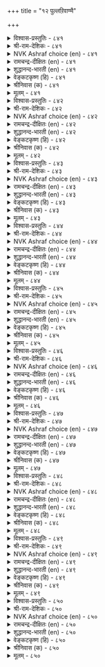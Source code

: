 +++
title = "१२ पुल्लऱिवाण्मै"

+++

<details><summary>विश्वास-प्रस्तुतिः - ८४१</summary>

अऱिविऩ्मै इऩ्मैयुळ् इऩ्मै पिऱिदिऩ्मै  
इऩ्मैया वैया तुलगु। ८४१  
</details>

<details><summary>श्री-राम-देशिकः - ८४१</summary>

अधिकारः ८५. अल्पज्ञत्वम्  
विद्यमानेष्वभावेषु ज्ञानाभावो व्यथाकरः ।  
अन्याभावान् वेत्ति लोको णाभावत्वेन् सर्वदा ॥ ८४१॥
</details>

<details><summary>NVK Ashraf choice (en) - ८४१</summary>

०८४१  
The lack of lacks is the lack of knowledge.  
Other lacks are not deemed such by the world.  
(P.S. Sundaram)  
</details>

<details><summary>रामचन्द्र-दीक्षितः (en) - ८४१</summary>

841 aṟiviṉmai iṉmaiyuḷ iṉmai piṟitiṉmai  
iṉmaiyā vaiyātu ulaku.

841\. Of all forms of poverty, poverty of intellect is the most serious; other forms of poverty are not regarded serious by the world.  
</details>

<details><summary>शुद्धानन्द-भारती (en) - ८४१</summary>

1\. அறிவின்மை இன்மையுள் இன்மை பிறிதின்மை  
இன்மையா வையாது உலகு.  
Want of wisdom is want of wants  
Want of aught else the world nev'r counts.        841  
</details>

<details><summary>वेङ्कटकृष्ण (हि) - ८४१</summary>

841
सबसे बुरा अभाव है, सद्बुद्धि का अभाव ।  
दुनिया अन्य अभाव को, नहिं मानती अभाव ॥
</details>

<details><summary>श्रीनिवास (क) - ८४१</summary>

841. अरिवुगेडितनवु दारिद्र्यदॊळगे अति क्रूरवादुदु; मत्तितर सिरि मॊदलादवुगळ दारिद्र्यवन्नु लोकवु (अष्टागि) गणनॆगॆ तॆगॆदुकॊळ्ळुवुदिल्ल.

</details>

<details><summary>मूलम् - ८४१</summary>

अऱिविऩ्मै इऩ्मैयुळ् इऩ्मै पिऱिदिऩ्मै  
इऩ्मैया वैया तुलगु। ८४१  
</details>

<details><summary>विश्वास-प्रस्तुतिः - ८४२</summary>

अऱिविलाऩ् नॆञ्जुवन्दु ईदल् पिऱिदियादुम्  
इल्लै पॆऱुवाऩ् तवम्। ८४२  
</details>

<details><summary>श्री-राम-देशिकः - ८४२</summary>

अल्पज्ञ्ः प्रीतिसंयुक्तो धनमर्पयनीति यत् ।  
न तत्रान्यत् कारणं स्याद् गृहीतुः पुण्यमन्तरा ॥ ८४२॥
</details>

<details><summary>NVK Ashraf choice (en) - ८४२</summary>

०८४२  
Should a fool gift a thing heartily, it is nothing but  
Due to the penance of the recipient. *  
(S. Maharajan)  
</details>

<details><summary>रामचन्द्र-दीक्षितः (en) - ८४२</summary>

842 aṟivilāṉ neñcuvantu ītal piṟituyātum  
illai peṟuvāṉ tavam.

842\. If a fool makes a gift with pleasure, it is due to the recipient’s luck.  
</details>

<details><summary>शुद्धानन्द-भारती (en) - ८४२</summary>

2\. அறிவிலான் நெஞ்சுவந்து ஈதல் பிறிதுயாதும்  
இல்லை பெறுவான் தவம்.  
When fool bestows with glee a gift  
It comes but by getter's merit.        842  
</details>

<details><summary>वेङ्कटकृष्ण (हि) - ८४२</summary>

842
बुद्धिहीन नर हृदय से, करता है यदि दान ।  
प्रातिग्राही का सुकृत वह, और नहीं कुछ जान ॥
</details>

<details><summary>श्रीनिवास (क) - ८४२</summary>

842. अरिवुगेडियु मनःपूर्वकवागि ऒन्दु वस्तुवन्नु यारिगादरू कॊट्टरॆ, अदु अवन ऒळ्ळॆय गुणवन्नु सारुवुदक्किन्त पडॆयुववन सत्कर्मवन्नु सारुवुदु.

</details>

<details><summary>मूलम् - ८४२</summary>

अऱिविलाऩ् नॆञ्जुवन्दु ईदल् पिऱिदियादुम्  
इल्लै पॆऱुवाऩ् तवम्। ८४२  
</details>

<details><summary>विश्वास-प्रस्तुतिः - ८४३</summary>

अऱिविलार् तान्दम्मैप् पीऴिक्कुम् पीऴै  
सॆऱुवार्क्कुम् सॆय्दल् अरिदु। ८४३  
</details>

<details><summary>श्री-राम-देशिकः - ८४३</summary>

यावान् खेदः शत्रुवर्गैरुत्पद्येत ततोऽधिकम् ।  
प्राप्नुयुः खेदमल्पज्ञाः स्वीयाज्ञानबलात् स्वयम् ॥ ८४३॥
</details>

<details><summary>NVK Ashraf choice (en) - ८४३</summary>

०८४३  
The harm fools do to themselves  
Is beyond anything their foes do to them.  
(P.S. Sundaram)  
</details>

<details><summary>रामचन्द्र-दीक्षितः (en) - ८४३</summary>

843 aṟivilār tāmtammaip pīḻikkum pīḻai  
ceṟuvārkkum ceytal aritu.

843\. The unwise inflict upon themselves more harm than the enemies can think of.  
</details>

<details><summary>शुद्धानन्द-भारती (en) - ८४३</summary>

3\. அறிவிலார் தாம்தம்மைப் பீழிக்கும் பீழை  
செறுவார்க்கும் செய்தல் அரிது.  
The self-torments of fools exceed  
Ev'n tortures of their foes indeed.        843  
</details>

<details><summary>वेङ्कटकृष्ण (हि) - ८४३</summary>

843
जितनी पीड़ा मूढ़ नर, निज को देता आप ।  
रिपु को भी संभव नहीं, देना उतना ताप ॥
</details>

<details><summary>श्रीनिवास (क) - ८४३</summary>

843. अरिवुगेडिगळुतमगॆ तावे तन्दॊड्डिकॊळ्ळुव सङ्कट परिस्थितियन्नु अवर शत्रुगळू उण्टुमाडुवुदु असाध्य.

</details>

<details><summary>मूलम् - ८४३</summary>

अऱिविलार् तान्दम्मैप् पीऴिक्कुम् पीऴै  
सॆऱुवार्क्कुम् सॆय्दल् अरिदु। ८४३  
</details>

<details><summary>विश्वास-प्रस्तुतिः - ८४४</summary>

वॆण्मै ऎऩप्पडुव तियादॆऩिऩ् ऒण्मै  
उडैयम्याम् ऎऩ्ऩुम् सॆरुक्कु। ८४४  
</details>

<details><summary>श्री-राम-देशिकः - ८४४</summary>

''ज्ञानवानहमस्मि''इति यो वाज्ञानकृतो मदः ।  
स एवाल्पज्ञशब्देन प्रकृते संप्रकीर्त्यते ॥ ८४४॥
</details>

<details><summary>NVK Ashraf choice (en) - ८४४</summary>

०८४४  
What is stupidity? It is that vanity  
Which dares to declare, "I am wise."  
(Satguru Subramuniyaswami)  
</details>

<details><summary>रामचन्द्र-दीक्षितः (en) - ८४४</summary>

844 veṇmai eṉappaṭuvatu yāteṉiṉ oṇmai  
uṭaiyamyām eṉṉum cerukku.

844\. Where does conceit dwell but in the immature mind?  
</details>

<details><summary>शुद्धानन्द-भारती (en) - ८४४</summary>

4\. வெண்மை எனப்படுவது யாதெனின் ஒண்மை  
உடையம்யாம் என்னுஞ் செருக்கு.  
Stupidity is vanity  
That cries "We have sagacity"        844  
</details>

<details><summary>वेङ्कटकृष्ण (हि) - ८४४</summary>

844
हीन-बुद्धि किसको कहें, यदि पूछोगे बात ।  
स्वयं मान ‘हम हैं सुधी’, भ्रम में पड़ना ज्ञात ॥
</details>

<details><summary>श्रीनिवास (क) - ८४४</summary>

844. अरिवुगेडितन यावुदॆन्दरॆ, नानु "ज्ञानि" ऎन्दु हेळिकॊळ्ळुव अहङ्कारवे.

</details>

<details><summary>मूलम् - ८४४</summary>

वॆण्मै ऎऩप्पडुव तियादॆऩिऩ् ऒण्मै  
उडैयम्याम् ऎऩ्ऩुम् सॆरुक्कु। ८४४  
</details>

<details><summary>विश्वास-प्रस्तुतिः - ८४५</summary>

कल्लाद मेऱ्कॊण् डॊऴुगल् कसडऱ  
वल्लदूउम् ऐयम् तरुम्। ८४५  
</details>

<details><summary>श्री-राम-देशिकः - ८४५</summary>

अल्पज्ञो यदि तु ब्रूयादनधीतमधीतवत् ।  
तदा क्षुण्णमधीतेऽपि विषये संशयो भवेत् ॥ ८४५॥
</details>

<details><summary>NVK Ashraf choice (en) - ८४५</summary>

०८४५  
Pretence to learning not learnt,  
Calls in question the learning learnt.  
(P.S. Sundaram)  
</details>

<details><summary>रामचन्द्र-दीक्षितः (en) - ८४५</summary>

845 kallāta mēṟkoṇṭu oḻukal kacaṭaṟa  
vallatūum aiyam tarum.

845\. Pretension to knowledge beyond one’s province makes men suspect the proficiency in one’s own province.  
</details>

<details><summary>शुद्धानन्द-भारती (en) - ८४५</summary>

5\. கல்லாத மேற்கொண்டு ஒழுகல் கசடற  
வல்லதூஉம் ஐயம் தரும்.  
Feigning knowledge that one has not  
Leads to doubt ev'n that he has got.        845  
</details>

<details><summary>वेङ्कटकृष्ण (हि) - ८४५</summary>

845
अपठित में ज्यों पठित का, व्यंजित करना भाव ।  
सुपठित में भी दोष बिन, जनमे संशय-भाध ॥
</details>

<details><summary>श्रीनिवास (क) - ८४५</summary>

845. मूर्खरु तावु ओददिरुवुदन्नु ग्रन्थगळन्नु ओदिरुवन्तॆ नटसुवुदरिन्द अवरु ओदिरुव विषयगळल्लि कूड इतररिगॆ संशय बरलु कारणवागुत्तदॆ.

</details>

<details><summary>मूलम् - ८४५</summary>

कल्लाद मेऱ्कॊण् डॊऴुगल् कसडऱ  
वल्लदूउम् ऐयम् तरुम्। ८४५  
</details>

<details><summary>विश्वास-प्रस्तुतिः - ८४६</summary>

अऱ्ऱम् मऱैत्तलो पुल्लऱिवु तंवयिऩ्  
कुऱ्ऱम् मऱैया वऴि। ८४६  
</details>

<details><summary>श्री-राम-देशिकः - ८४६</summary>

स्वदोषवरणे यत्नहीनः स्वल्पमतिर्नरः ।  
मुख्यं गोप्यं स्थलं त्यक्त्वा यथान्याच्छादको भवेत् ॥ ८४६॥
</details>

<details><summary>NVK Ashraf choice (en) - ८४६</summary>

०८४६  
Can a fool be said to be clothed  
When his faults lie exposed?  
(P.S. Sundaram)  
</details>

<details><summary>रामचन्द्र-दीक्षितः (en) - ८४६</summary>

846 aṟṟam maṟaittalō pullaṟivu tamvayiṉ  
kuṟṟam maṟaiyā vaḻi.

846\. What availeth one’s garment if one’s defects lie naked to the world?  
</details>

<details><summary>शुद्धानन्द-भारती (en) - ८४६</summary>

6\. அற்றம் மறைத்தலோ புல்லறிவு தம்வயின்  
குற்றம் மறையா வழி.  
Fools their nakedness conceal  
And yet their glaring faults reveal.        846  
</details>

<details><summary>वेङ्कटकृष्ण (हि) - ८४६</summary>

846
मिटा न कर निज दोष को, गोपन कर अज्ञान ।  
ढकना पट से गुहय को, अल्प बुद्धि की बान ॥
</details>

<details><summary>श्रीनिवास (क) - ८४६</summary>

846. तम्म दोषगळन्नु तिळिदु अवुगळन्नु मरॆसलु यत्निसदिद्दरॆ तम्म मानवन्नु बट्टॆगळिन्द मरॆमाचुवुदु अरिवुगेडितनवागुत्तदॆ.

</details>

<details><summary>मूलम् - ८४६</summary>

अऱ्ऱम् मऱैत्तलो पुल्लऱिवु तंवयिऩ्  
कुऱ्ऱम् मऱैया वऴि। ८४६  
</details>

<details><summary>विश्वास-प्रस्तुतिः - ८४७</summary>

अरुमऱै सोरुम् अऱिविलाऩ् सॆय्युम्  
पॆरुमिऱै ताऩे तऩक्कु। ८४७  
</details>

<details><summary>श्री-राम-देशिकः - ८४७</summary>

परोक्तगोपनीयार्थान् प्रमादादीरयन् बहिः ।  
अल्पज्ञः स्वस्य नानर्थान् स्वयमेव समानयेत् ॥ ८४७॥
</details>

<details><summary>NVK Ashraf choice (en) - ८४७</summary>

०८४७  
A fool who can't hold on to rare secrets  
Does great harm to himself.  
(N.V.K. Ashraf), (P.S. Sundaram)  
</details>

<details><summary>रामचन्द्र-दीक्षितः (en) - ८४७</summary>

847 arumaṟai cōrum aṟivilāṉ ceyyum  
perumiṟai tāṉē taṉakku.

847\. A learned fool doth harm to himself.  
</details>

<details><summary>शुद्धानन्द-भारती (en) - ८४७</summary>

7\. அருமறை சோரும் அறிவிலான் செய்யும்  
பெருமிறை தானே தனக்கு.  
The fool that slights sacred counsels  
Upon himself great harm entails.        847  
</details>

<details><summary>वेङ्कटकृष्ण (हि) - ८४७</summary>

847
प्रकट करे मतिहीन जो, अति सहस्य की बात ।  
अपने पर खुद ही बड़ा, कर लेगा आघात ॥
</details>

<details><summary>श्रीनिवास (क) - ८४७</summary>

847. बहु मुख्यवाद उपदेशवन्नु विषयवन्नु कापाडिकॊळ्ळलारदॆ निर्लक्ष्य माडुव अरिविल्लदवनु, ताने तनगॆ दॊड्ड कुत्तन्नु तन्दुकॊळ्ळुत्तानॆ.

</details>

<details><summary>मूलम् - ८४७</summary>

अरुमऱै सोरुम् अऱिविलाऩ् सॆय्युम्  
पॆरुमिऱै ताऩे तऩक्कु। ८४७  
</details>

<details><summary>विश्वास-प्रस्तुतिः - ८४८</summary>

एववुम् सॆय्गलाऩ् ताऩ्तेऱाऩ् अव्वुयिर्  
पोऒम् अळवुमोर् नोय्। ८४८  
</details>

<details><summary>श्री-राम-देशिकः - ८४८</summary>

सत्कार्यं यः परैरुक्तं न कुर्याद्वेत्ति न स्वयम् ।  
तस्याल्पबुद्धेः प्राणाः स्युः आन्तमामयरूपिणः ॥ ८४८॥
</details>

<details><summary>NVK Ashraf choice (en) - ८४८</summary>

०८४८  
Heeds no advice; knows nothing wise;  
His life is an illness till he dies.  
(Kasthuri Sreenivasan)  
</details>

<details><summary>रामचन्द्र-दीक्षितः (en) - ८४८</summary>

848 ēvavuñam ceykalāṉ tāṉtēṟāṉ avvuyir  
pōom aḷavumōr nōy.

848\. A fool neither listens to wise counsel nor exerts himself. He will be a plague to the world till his death.  
</details>

<details><summary>शुद्धानन्द-भारती (en) - ८४८</summary>

8\. ஏவவும் செய்கலான் தான்தேறான் அவ்வுயிர்  
போஒம் அளவுமோர் நோய்.  
He listens not nor himself knows  
Plague is his life until it goes.        848  
</details>

<details><summary>वेङ्कटकृष्ण (हि) - ८४८</summary>

848
समझाने पर ना करे, और न समझे आप ।  
मरण समय तक जीव वह, रहा रोग-अभिशाप ॥
</details>

<details><summary>श्रीनिवास (क) - ८४८</summary>

848. अरिवुगेडियु तिळिदवरु ऒळ्ळॆयदन्नु हेळिदरू पालिसनु; तानू अदन्नु अरितुकॊळ्ळलारनु; इन्थवन बदुकु सायुववरॆगू ऒन्दु कुत्तागि परिणमिसुवुदु.

</details>

<details><summary>मूलम् - ८४८</summary>

एववुम् सॆय्गलाऩ् ताऩ्तेऱाऩ् अव्वुयिर्  
पोऒम् अळवुमोर् नोय्। ८४८  
</details>

<details><summary>विश्वास-प्रस्तुतिः - ८४९</summary>

काणादाऩ् काट्टुवाऩ् ताऩ्काणाऩ् काणादाऩ्  
कण्डाऩाम् ताऩ्कण्ड वाऱु। ८४९  
</details>

<details><summary>श्री-राम-देशिकः - ८४९</summary>

अल्पज्ञस्योपदेष्टा तु स्वयमल्पो भवेन्नरः ।  
अल्पज्ञो मूढविश्वासाद् भासते ज्ञानवानिव ॥ ८४९॥
</details>

<details><summary>NVK Ashraf choice (en) - ८४९</summary>

०८४९  
He is a fool, who tries to open the eyes of a fool,  
For a fool sees things only his own way. *  
(V.V.S. Aiyar)  
</details>

<details><summary>रामचन्द्र-दीक्षितः (en) - ८४९</summary>

849 kāṇātāṉ kāṭṭuvāṉ tāṉkāṇāṉ kāṇātāṉ  
kaṇṭāṉām tāṉkaṇṭa vāṟu.

849\. He who seeks to enlighten a fool befools himself i For the conceited fool thinks that he knows everything.  
</details>

<details><summary>शुद्धानन्द-भारती (en) - ८४९</summary>

9\. காணாதான் காட்டுவான் தான்காணான் காணாதான்  
கண்டானாம் தான்கண்ட வாறு.  
Sans Self-sight in vain one opens Sight  
To the blind who bet their sight as right.        849  
</details>

<details><summary>वेङ्कटकृष्ण (हि) - ८४९</summary>

849
समझाते नासमझ को, रहे नासमझ आप ।  
समझदार सा नासमझ, स्वयं दिखेगा आप ॥
</details>

<details><summary>श्रीनिवास (क) - ८४९</summary>

849. अरिवुगेडिगॆ, अरिवु मूडिसलु होगुववनु कॊनॆयल्लि ताने बुद्धिगेडियागि बिडुवनु; अरिविल्लदवनु तानु कण्ड रीतियल्लि तिळिदवन हागॆ तोर्पडिसिकॊळ्ळुवनु.

</details>

<details><summary>मूलम् - ८४९</summary>

काणादाऩ् काट्टुवाऩ् ताऩ्काणाऩ् काणादाऩ्  
कण्डाऩाम् ताऩ्कण्ड वाऱु। ८४९  
</details>

<details><summary>विश्वास-प्रस्तुतिः - ८५०</summary>

उलगत्तार् उण्डॆऩ्पदु इल्लॆऩ्पाऩ् वैयत्तु  
अलगैया वैक्कप् पडुम्। ८५०  
</details>

<details><summary>श्री-राम-देशिकः - ८५०</summary>

अस्तीति सद्भिरुक्तार्थान् नास्तीत्येव वदेञ्च यः ।  
मर्त्यरूपागतं भूतं तं मन्यन्ते नरा भुवि ॥ ८५०॥
</details>

<details><summary>NVK Ashraf choice (en) - ८५०</summary>

०८५०  
He who denies what the world affirms  
Will be thought a demon on earth. *  
(P.S. Sundaram)  
</details>

<details><summary>रामचन्द्र-दीक्षितः (en) - ८५०</summary>

850 ulakattār uṇṭeṉpatu illeṉpāṉ vaiyattu  
alakaiyā vaikkap paṭum.

850\. He who is out of tune with the world is regarded a demon.  
</details>

<details><summary>शुद्धानन्द-भारती (en) - ८५०</summary>

10\. உலகத்தார் உண்டென்பது இல்லென்பான் வையத்து  
அலகையா வைக்கப் படும்.  
To people's "Yes" who proffer "No"  
Deemed as ghouls on earth they go.        850  
</details>

<details><summary>वेङ्कटकृष्ण (हि) - ८५०</summary>

850
जग जिसके अस्तित्व को, ‘है’ कह लेता मान ।  
जो न मानता वह रहा, जग में प्रेत समान ॥
</details>

<details><summary>श्रीनिवास (क) - ८५०</summary>

850. लोकदल्लि बल्ल हिरिय अनुभविगळु इदॆ ऎन्नुवुदन्नु इल्ल ऎन्दु हेळुववनु, भूमिय मेलॆ सुळिदाडुव पिशाचिकॆ समान ऎन्दु भाविसबेकु.
</details>

<details><summary>मूलम् - ८५०</summary>

उलगत्तार् उण्डॆऩ्पदु इल्लॆऩ्पाऩ् वैयत्तु  
अलगैया वैक्कप् पडुम्। ८५०  
</details>

